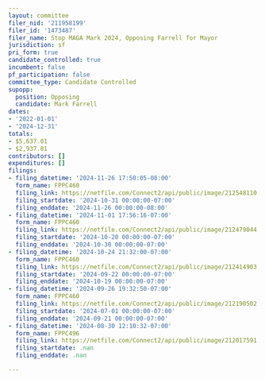 ```yaml
---
layout: committee
filer_nid: '211958199'
filer_id: '1473487'
filer_name: Stop MAGA Mark 2024, Opposing Farrell for Mayor
jurisdiction: sf
pri_form: true
candidate_controlled: true
incumbent: false
pf_participation: false
committee_type: Candidate Controlled
supopp:
  position: Opposing
  candidate: Mark Farrell
dates:
- '2022-01-01'
- '2024-12-31'
totals:
- $5,637.01
- $2,937.01
contributors: []
expenditures: []
filings:
- filing_datetime: '2024-11-26 17:50:05-08:00'
  form_name: FPPC460
  filing_link: https://netfile.com/Connect2/api/public/image/212548110
  filing_startdate: '2024-10-31 00:00:00-07:00'
  filing_enddate: '2024-11-26 00:00:00-08:00'
- filing_datetime: '2024-11-01 17:56:16-07:00'
  form_name: FPPC460
  filing_link: https://netfile.com/Connect2/api/public/image/212479044
  filing_startdate: '2024-10-20 00:00:00-07:00'
  filing_enddate: '2024-10-30 00:00:00-07:00'
- filing_datetime: '2024-10-24 21:32:00-07:00'
  form_name: FPPC460
  filing_link: https://netfile.com/Connect2/api/public/image/212414903
  filing_startdate: '2024-09-22 00:00:00-07:00'
  filing_enddate: '2024-10-19 00:00:00-07:00'
- filing_datetime: '2024-09-26 19:32:50-07:00'
  form_name: FPPC460
  filing_link: https://netfile.com/Connect2/api/public/image/212190502
  filing_startdate: '2024-07-01 00:00:00-07:00'
  filing_enddate: '2024-09-21 00:00:00-07:00'
- filing_datetime: '2024-08-30 12:10:32-07:00'
  form_name: FPPC496
  filing_link: https://netfile.com/Connect2/api/public/image/212017591
  filing_startdate: .nan
  filing_enddate: .nan

---
```

